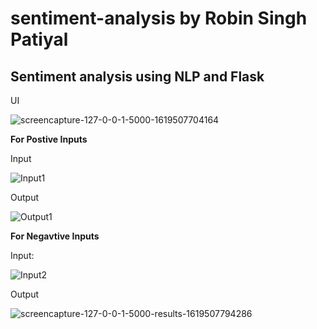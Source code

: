 # sentiment-analysis by Robin Singh Patiyal

## Sentiment analysis using NLP and Flask

UI

![screencapture-127-0-0-1-5000-1619507704164](https://user-images.githubusercontent.com/41826216/116201510-3221c780-a757-11eb-8ecf-64eef9a8b357.png)

**For Postive Inputs**

Input

![Input1](https://user-images.githubusercontent.com/41826216/116202606-6649b800-a758-11eb-83f1-a2bfda780bd9.png)

Output

![Output1](https://user-images.githubusercontent.com/41826216/116202540-503bf780-a758-11eb-89ae-67ee9d355c7c.png)



**For Negavtive Inputs**

Input:

![Input2](https://user-images.githubusercontent.com/41826216/116202697-7feaff80-a758-11eb-91a7-6de9aa221a29.png)

Output

![screencapture-127-0-0-1-5000-results-1619507794286](https://user-images.githubusercontent.com/41826216/116201631-52ea1d00-a757-11eb-90d5-296648074619.png)
